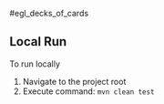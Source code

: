 #egl_decks_of_cards

## Local Run 
To run locally
1. Navigate to the project root
2. Execute command: `mvn clean test`